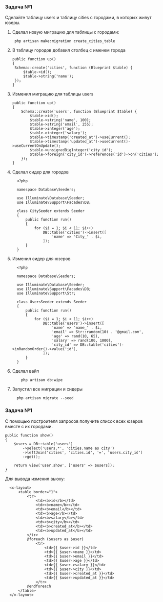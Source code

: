 ### Задача №1

Сделайте таблицу users и таблицу cities с городами, в которых живут юзеры.

1. Сделал новую миграцию для таблицы с городами:

        php artisan make:migration create_cities_table    

2. В таблицу городов добавил столбец с именем города

       public function up()
       {
        Schema::create('cities', function (Blueprint $table) {
            $table->id();
            $table->string('name');
        });
       }

3. Изменил миграцию для таблицы users

       public function up()
       {
           Schema::create('users', function (Blueprint $table) {
               $table->id();
               $table->string('name', 100);
               $table->string('email', 255);
               $table->integer('age');
               $table->integer('salary');
               $table->timestamp('created_at')->useCurrent();
               $table->timestamp('updated_at')->useCurrent()->useCurrentOnUpdate();
               $table->unsignedBigInteger('city_id');
               $table->foreign('city_id')->references('id')->on('cities');
           });
       }

4. Сделал сидер для городов

         <?php
         
         namespace Database\Seeders;
         
         use Illuminate\Database\Seeder;
         use Illuminate\Support\Facades\DB;
         
         class CitySeeder extends Seeder
         {
             public function run()
             {
                 for ($i = 1; $i < 11; $i++)
                     DB::table('cities')->insert([
                         'name' => 'City_' . $i,
                     ]);
             }
         }

5. Изменил сидер для юзеров

         <?php
         
         namespace Database\Seeders;
         
         use Illuminate\Database\Seeder;
         use Illuminate\Support\Facades\DB;
         use Illuminate\Support\Str;
         
         class UsersSeeder extends Seeder
         {
             public function run()
             {
                 for ($i = 1; $i < 11; $i++)
                     DB::table('users')->insert([
                         'name' => 'name_' . $i,
                         'email' => Str::random(10) . '@gmail.com',
                         'age' => rand(10, 65),
                         'salary' => rand(100, 1000),
                         'city_id' => DB::table('cities')->inRandomOrder()->value('id'),
                     ]);
             }
         }

6. Сделал вайп

           php artisan db:wipe

7. Запустил все миграции и сидеры

         php artisan migrate --seed

### Задача №1

С помощью построителя запросов получите список всех юзеров вместе с их городами.

    public function show()
    {
        $users = DB::table('users')
            ->select('users.*', 'cities.name as city')
            ->leftJoin('cities', 'cities.id', '=', 'users.city_id')
            ->get();

        return view('user.show', ['users' => $users]);
    }

Для вывода изменил вьюху:
   
      <x-layout>
          <table border="1">
              <tr>
                  <td><b>id</b></td>
                  <td><b>name</b></td>
                  <td><b>email</b></td>
                  <td><b>age</b></td>
                  <td><b>salary</b></td>
                  <td><b>city</b></td>
                  <td><b>created_at</b></td>
                  <td><b>updated_at</b></td>
              </tr>
              @foreach ($users as $user)
                  <tr>
                      <td>{{ $user->id }}</td>
                      <td>{{ $user->name }}</td>
                      <td>{{ $user->email }}</td>
                      <td>{{ $user->age }}</td>
                      <td>{{ $user->salary }}</td>
                      <td>{{ $user->city }}</td>
                      <td>{{ $user->created_at }}</td>
                      <td>{{ $user->updated_at }}</td>
                  </tr>
              @endforeach
          </table>
      </x-layout>
